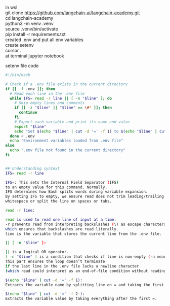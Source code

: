 in wsl   
git clone https://github.com/langchain-ai/langchain-academy.git    
cd langchain-academy   
python3 -m venv .venv    
source .venv/bin/activate   
pip install -r requirements.txt    
created .env and put all env variables    
create setenv   
cursor .   
at terminal jupyter notebook   
 

setenv file code  
```bash 
#!/bin/bash

# Check if a .env file exists in the current directory
if [[ -f .env ]]; then
  # Read each line in the .env file
  while IFS= read -r line || [ -n "$line" ]; do
    # Skip empty lines and comments
    if [[ -z "$line" || "$line" == \#* ]]; then
      continue
    fi
    # Export each variable and print its name and value
    export "$line"
    echo "Set $(echo "$line" | cut -d '=' -f 1) to $(echo "$line" | cut -d '=' -f 2-)"
  done < .env
  echo "Environment variables loaded from .env file"
else
  echo ".env file not found in the current directory"
fi


## Understanding syntext
IFS= read -r line

IFS=: This sets the Internal Field Separator (IFS) 
to an empty value for this command. Normally, 
IFS determines how Bash splits words during variable expansion. 
By setting IFS to empty, we ensure read does not trim leading/trailing 
whitespace or split the line on spaces or tabs.

read -r line:

read is used to read one line of input at a time.
-r prevents read from interpreting backslashes (\) as escape characters, 
which ensures that backslashes are read literally.
line is the variable that stores the current line from the .env file.

|| [ -n "$line" ]:

|| is a logical OR operator.
[ -n "$line" ] is a condition that checks if line is non-empty (-n means "non-zero length").
This part ensures the loop doesn’t terminate 
if the last line in the .env file lacks a newline character 
(which read could interpret as an end-of-file condition without reading the last line).

$(echo "$line" | cut -d '=' -f 1): 
Extracts the variable name by splitting line on = and taking the first field.

$(echo "$line" | cut -d '=' -f 2-): 
Extracts the variable value by taking everything after the first =.

```